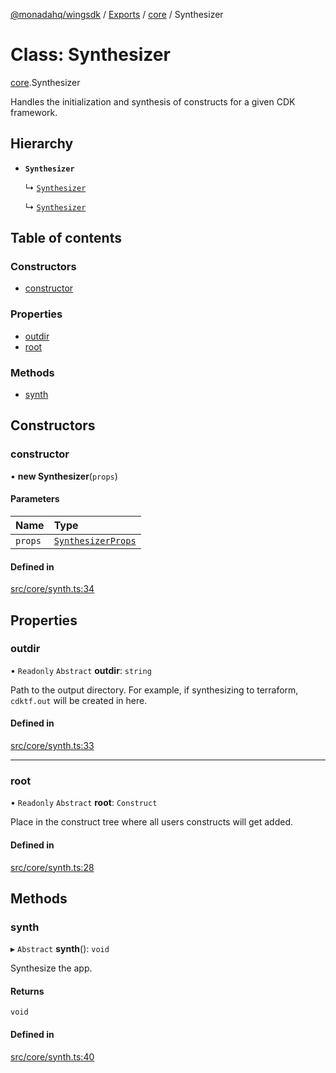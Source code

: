 [@monadahq/wingsdk](../README.md) / [Exports](../modules.md) / [core](../modules/core.md) / Synthesizer

# Class: Synthesizer

[core](../modules/core.md).Synthesizer

Handles the initialization and synthesis of constructs for a given
CDK framework.

## Hierarchy

- **`Synthesizer`**

  ↳ [`Synthesizer`](tfaws.Synthesizer.md)

  ↳ [`Synthesizer`](sim.Synthesizer.md)

## Table of contents

### Constructors

- [constructor](core.Synthesizer.md#constructor)

### Properties

- [outdir](core.Synthesizer.md#outdir)
- [root](core.Synthesizer.md#root)

### Methods

- [synth](core.Synthesizer.md#synth)

## Constructors

### constructor

• **new Synthesizer**(`props`)

#### Parameters

| Name | Type |
| :------ | :------ |
| `props` | [`SynthesizerProps`](../interfaces/core.SynthesizerProps.md) |

#### Defined in

[src/core/synth.ts:34](https://github.com/monadahq/winglang/blob/main/libs/wingsdk/src/core/synth.ts#L34)

## Properties

### outdir

• `Readonly` `Abstract` **outdir**: `string`

Path to the output directory. For example, if synthesizing to terraform,
`cdktf.out` will be created in here.

#### Defined in

[src/core/synth.ts:33](https://github.com/monadahq/winglang/blob/main/libs/wingsdk/src/core/synth.ts#L33)

___

### root

• `Readonly` `Abstract` **root**: `Construct`

Place in the construct tree where all users constructs will get added.

#### Defined in

[src/core/synth.ts:28](https://github.com/monadahq/winglang/blob/main/libs/wingsdk/src/core/synth.ts#L28)

## Methods

### synth

▸ `Abstract` **synth**(): `void`

Synthesize the app.

#### Returns

`void`

#### Defined in

[src/core/synth.ts:40](https://github.com/monadahq/winglang/blob/main/libs/wingsdk/src/core/synth.ts#L40)
